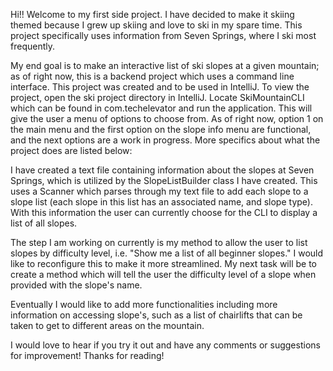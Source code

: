Hi!! Welcome to my first side project. I have decided to make it skiing themed because I grew up skiing and love to ski in my spare time. This project specifically uses information from Seven Springs, where I ski most frequently.

My end goal is to make an interactive list of ski slopes at a given mountain; as of right now, this is a backend project which uses a command line interface. This project was created and to be used in IntelliJ.
To view the project, open the ski project directory in IntelliJ. Locate SkiMountainCLI which can be found in com.techelevator and run the application. This will give the user a menu of options to choose from. As of right now, option 1 on the main menu and the first option on the slope info menu are functional, and the next options are a work in progress.
More specifics about what the project does are listed below:

I have created a text file containing information about the slopes at Seven Springs, which is utilized by the SlopeListBuilder class I have created.
This uses a Scanner which parses through my text file to add each slope to a slope list (each slope in this list has an associated name, and slope type).
With this information the user can currently choose for the CLI to display a list of all slopes.

The step I am working on currently is my method to allow the user to list slopes by difficulty level, i.e. "Show me a list of all beginner slopes." I would like to reconfigure this to make it more streamlined. My next task will be to create a method which will tell the user the difficulty level of a slope when provided with the slope's name.

Eventually I would like to add more functionalities including more information on accessing slope's, such as a list of chairlifts that can be taken to get to different areas on the mountain.

I would love to hear if you try it out and have any comments or suggestions for improvement! Thanks for reading! 

